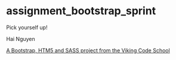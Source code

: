 assignment_bootstrap_sprint
===========================

Pick yourself up!

Hai Nguyen

[A Bootstrap, HTM5 and SASS project from the Viking Code School](http://www.vikingcodeschool.com)
